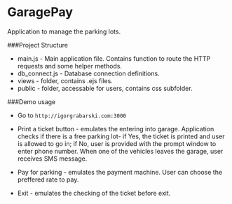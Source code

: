 # GaragePay
Application to manage the parking lots.


###Project Structure
* main.js - Main application file. Contains function to route the HTTP requests and some helper methods.
* db_connect.js - Database connection definitions.
* views - folder, contains .ejs files.
* public - folder, accessable for users, contains css subfolder.

###Demo usage
* Go to `http://igorgrabarski.com:3000` 
* Print a ticket button - emulates the entering into garage. Application checks if there is a free parking lot- if Yes, the ticket is printed and user is allowed to go in; if No, user is provided with the prompt window to enter phone number. When one of the vehicles leaves the garage, user receives SMS message.

* Pay for parking - emulates the payment machine. User can choose the preffered rate to pay.
* Exit - emulates the checking of the ticket before exit. 
